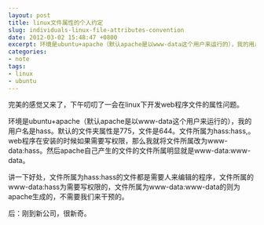 ```yaml
---
layout: post
title: linux文件属性的个人约定
slug: individuals-linux-file-attributes-convention
date: 2012-03-02 15:48:47 +0800
excerpt: 环境是ubuntu+apache（默认apache是以www-data这个用户来运行的），我的用户名是hass。默认的文件夹属性是775，文件是644。文件所属为hass:hass,。web程序在安装的时候如果需要写权限，那么我就将文件所属改为www-data:hass。然后apache自己产生的文件的文件所属明显就是www-data:www-data。
categories:
- note
tags:
- linux
- ubuntu
---
```


完美的感觉又来了，下午叨叨了一会在linux下开发web程序文件的属性问题。

环境是ubuntu+apache（默认apache是以www-data这个用户来运行的），我的用户名是hass。默认的文件夹属性是775，文件是644。文件所属为hass:hass,。web程序在安装的时候如果需要写权限，那么我就将文件所属改为www-data:hass。然后apache自己产生的文件的文件所属明显就是www-data:www-data。

讲一下好处，文件所属为hass:hass的文件都是需要人来编辑的程序，文件所属的www-data:hass为需要写权限的，文件所属为www-data:www-data的则为apache生成的，不需要我们来干预的。

后：刚到新公司，很新奇。
